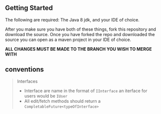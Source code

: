 ## Getting Started

The following are required: The Java 8 jdk, and your IDE of choice.

After you make sure you have both of these things, fork this repository and download the source.
Once you have forked the repo and downloaded the source you can open as a maven project in your IDE of choice.

__ALL CHANGES MUST BE MADE TO THE BRANCH YOU WISH TO MERGE WITH__


## conventions

> Interfaces
>
> - Interface are name in the format of `IInterface` an iterface for users would be `IUser`
> - All edit/fetch methods should return a `CompletableFuture<typeOfInterface>`
